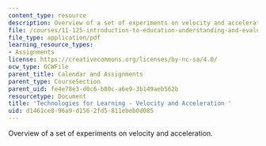 ```yaml
---
content_type: resource
description: Overview of a set of experiments on velocity and acceleration.
file: /courses/11-125-introduction-to-education-understanding-and-evaluating-education-spring-2009/d1461ce896a9d1562fd5811ebeb0d085_MIT11_125s09_cal_Week8_Physics_Lab02.pdf
file_type: application/pdf
learning_resource_types:
- Assignments
license: https://creativecommons.org/licenses/by-nc-sa/4.0/
ocw_type: OCWFile
parent_title: Calendar and Assignments
parent_type: CourseSection
parent_uid: fe4e78e3-d0c6-b80c-a6e9-3b149aeb562b
resourcetype: Document
title: 'Technologies for Learning - Velocity and Acceleration '
uid: d1461ce8-96a9-d156-2fd5-811ebeb0d085
---
```

Overview of a set of experiments on velocity and acceleration.